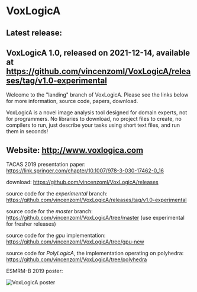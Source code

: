 # VoxLogicA

## Latest release:
## VoxLogicA 1.0, released on 2021-12-14, available at https://github.com/vincenzoml/VoxLogicA/releases/tag/v1.0-experimental

Welcome to the "landing" branch of VoxLogicA. Please see the links below for more information, source code, papers, download. 

VoxLogicA is a novel image analysis tool designed for domain experts, not for programmers. No libraries to download, no project files to create, no compilers to run, just describe your tasks using short text files, and run them in seconds!

## Website: http://www.voxlogica.com


TACAS 2019 presentation paper: https://link.springer.com/chapter/10.1007/978-3-030-17462-0_16

download: https://github.com/vincenzoml/VoxLogicA/releases

source code for the *experimental* branch: https://github.com/vincenzoml/VoxLogicA/releases/tag/v1.0-experimental

source code for the *master* branch: https://github.com/vincenzoml/VoxLogicA/tree/master (use experimental for fresher releases)

source code for the *gpu* implementation: https://github.com/vincenzoml/VoxLogicA/tree/gpu-new

source code for *PolyLogicA*, the implementation operating on polyhedra: https://github.com/vincenzoml/VoxLogicA/tree/polyhedra

ESMRM-B 2019 poster: 

![VoxLogicA poster](https://github.com/vincenzoml/VoxLogicA/raw/master/docs/poster-ciancia.jpg "Poster")
